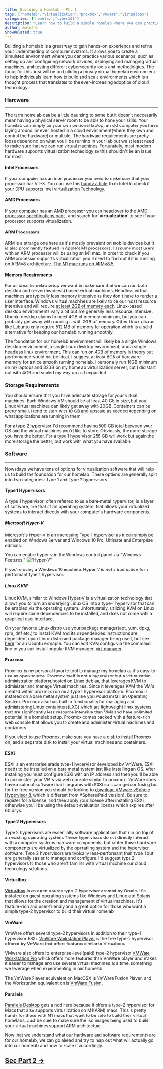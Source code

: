 ```yaml
---
title: Building a Homelab - Pt. 1
tags: ["homelab","virtualization","proxmox","vmware","virtualbox"]
categories: ["homelab","cyber101"]
description: "Learn how to build a simple homelab where you can practice different scenarios and test cybersecurity tools and techniques."
author: molware
ShowRelated: true
---
```


Building a homelab is a great way to gain hands-on experience and refine your understanding of computer systems. It allows you to create a simulated environment where you can practice various scenarios, such as setting up and configuring network devices, deploying and managing virtual machines, and testing different cybersecurity tools and methodolgies. The focus for this post will be on building a mostly virtual homelab environment to help individuals learn how to build and scale environments which is a thought process that translates to the ever-increasing adoption of cloud technology.

### Hardware
---
The term homelab can be a little daunting to some but it doesn't neccesarily mean having a physical server room to be able to hone your skills. Your homelab can simply be your own personal laptop, an old computer you have laying around, or even hosted in a cloud environment(where they own and control the hardware) or multiple. The hardware requirements are pretty loose depending on what you'll be running in your lab but we at least need to make sure that we can run [virtual machines](https://en.wikipedia.org/wiki/Virtual_machine). Fortunately, most modern hardware supports virtualization technology so this shouldn't be an issue for most.

#### Intel Processors
If your computer has an intel processor you need to make sure that your processor has VT-X. You can use this [handy article](https://www.intel.com/content/www/us/en/support/articles/000005486/processors.html) from Intel to check if your CPU supports Intel virtualization Technology.

#### AMD Processors
If your computer has an AMD processor you can head over to the [AMD processor specifications page](https://www.amd.com/en/products/specifications/processors), and search for **'virtualization'** to see if your processor supports virtualization.

#### ARM Processors
ARM is a strange one here as it's mostly prevalent on mobile devices but it is also prominently featued in Apple's M1 processors. I assume most users with an ARM processor will be using an M1 mac. In order to check if you ARM processor supports virtualization you'll need to find out if it is running on ARMv8 architecture. [The M1 mac runs on ARMv8.5](https://en.wikipedia.org/wiki/Apple_M1)

#### Memory Requirements
For an ideal homelab setup we want to make sure that we can run both desktop and server(headless) based virtual machines. Headless virtual machines are typically less memory intensive as they don't have to render a user interface. Windows virtual machines are likely to be our most resource intensive and will require [at least 2GB of memory each](https://support.microsoft.com/en-us/windows/windows-10-system-requirements-6d4e9a79-66bf-7950-467c-795cf0386715). Linux-based desktop environments vary a bit but are generally less resource intensive. Ubuntu desktop claims to need 4GB of memory minimum, but you can probably get away with running it with 2GB of memory. Other Linux distros like Lubuntu only require 512 MB of memory for operation which is a solid alternative for keeping our homelab running smoothly. 

The foundation for our homelab environment will likely be a single Windows desktop environment, a single linux desktop environment, and a single headless linux environment. This can run on 4GB of memory in theory but performance would not be ideal. I suggest at least 8GB of hardware memory for a nice smooth running homelab. I personally run 16GB minimum on my laptops and 32GB on my homelab virtualization server, but I did start out with 4GB and scaled my way up as I expanded.

### Storage Requirements
You should ensure that you have adequate storage for your virtual machines. Each Windows VM should be at least 40 GB in size, but yout Linux virtual machines can likely get away with 20GB. Containers can be pretty small, I tend to start with 10 GB and upscale as needed depending on what applications are running in them.

For a type 2 hypervisor I'd recommend having 500 GB total between your OS and the virtual machines you'd like to store. Obviously, the more storage you have the better. For a type 1 hypervisor 256 GB will work but again the more storage the better, but work with what you have available

### Software
---
Nowadays we have tons of options for virtualization software that will help us to build the foundation for our homelab. These options are generally split into two categories: Type 1 and Type 2 hypervisors.

#### Type 1 Hypervisors
A type 1 hypervisor, often referred to as a bare-metal hypervisor, is a layer of software, like that of an operating system, that allows your virtualized systems to interact directly with your computer's hardware components. 

##### Microsoft Hyper-V
Microsoft's Hyper-V is an interesting Type 1 hypervisor as it can simply be enabled on Windows Server and Windows 10 Pro, Ultimate and Enterprise editions. 

You can enable hyper-v in the Windows control panel via "Windows Features."
!["Hyper-V"](/blog/building_a_homelab/hyper-v.png)

If you're using a Windows 10 machine, Hyper-V is not a bad option for a performant type 1 hypervisor.

##### Linux KVM

Linux KVM, similar to Windows Hyper-V is a virtualization technology that allows you to turn an underlying Linux OS into a type-1 hypervisor that can be enabled via the operating system. Unfortunately, utilizing KVM on Linux will require some dependencies to be installed, and does not come with a graphical user interface. 

 On your favorite Linux distro use your package manager(apt, yum, dpkg, rpm, dnf etc.) to install KVM and its dependencies.Instructions are dependent upon Linux distro and package manager being used, but see [here](https://ubuntu.com/blog/kvm-hyphervisor) for an Ubuntu exmaple. You can edit KVM configs via the command line or you can install  popular KVM manager, [virt-manager](https://virt-manager.org/).

#### Proxmox
Proxmox is my personal favorite tool to manage my homelab as it's easy-to-use an open source. Proxmox itself is not a hypervisor but a virtuaization administration platform,hosted on Linux debian, that leverages KVM to administer and manage Virtual machines. Since it leverages KVM the VM's created within proxmox run on a type 1 hypervisor platform. Proxmox is installed on a bare metal system just like you would install an Operating System. Proxmox also has built in functionality for managing and administering Linux containters(LXC) which are lightweight linux systems that are significantly less resource intensive than VMs and have unlimited potential in a homelab setup. Proxmox comes packed with a feature-rich web console that allows you to create and administer virtual machines and containers.

If you elect to use Proxmox, make sure you have a disk to install Proxmox on, and a separate disk  to install your virtual machines and containers.

#### ESXi
ESXi is an enterprise grade type-1 hypervisor developed by VmWare. ESXi needs to be installed on a bare metal system just like installing an OS. After installing you must configure ESXi with an IP address and then you'll be able to administer tyour VM's via web console similar to proxmox. VmWare does have a suite of software that integrates with ESXi so it can get confusing but for the free version you should be looking to [download VMware vSphere Hypervisor 8](https://customerconnect.vmware.com/evalcenter?p=free-esxi8), which is different from VSphere(Paid version). Be sure to register for a license, and then apply your license after installing ESXi otherwise you'll be using the default evaluation license which expires after 60 days.

#### Type 2 Hypervisors

Type 2 hypervisors are essentially software applications that run on top of an existing operating system. These hypervisors do not directly interact with a computer systems hardware components, but rahter those hardware components are virtualized by the operatiing system and the hypervisor software. Type 2 hypervisors are typically less-performant than type 1 but are generally easier to manage and configure. I'd suggest type 2 hypervisors to those who aren't familiar with virtual machine our cloud technology solutions.

#### Virtualbox
[Virtualbox](https://www.virtualbox.org/) is an open-source type-2 hypervisor created by Oracle. It's installed on guest operating systems like Windows and Linux and Solaris that allows for the  creation and management of virtual machines. It's feature-rich and user-friendly and a great option for those who want a simple type-2 hypervisor to build their virtual homelab.


#### VmWare
VmWare offers several type-2 hypervisors in addition to their type-1 hypervisor ESXi. [VmWare Workstation Player](https://www.vmware.com/products/workstation-player.html) is the free type-2 hypervisor offered by VmWare that offers features similar to Virtualbox. 

VMware also offers its enterprise-level(paid) type-2 hypervisor [VMWare Workstation Pro](https://www.vmware.com/products/workstation-pro/workstation-pro-evaluation.html) which offers more features than VmWare player and makes it easier to manage and use several virtual machines at a time, something we leverage when experimenting in our homelab.

The VmWare Player equivalent on MacOSX is [VmWare Fusion Player](https://customerconnect.vmware.com/en/evalcenter?p=fusion-player-personal-13), and the Workstation equivalent on is [VmWare Fusion](https://www.vmware.com/products/fusion/fusion-evaluation.html). 

#### Parallels
[Parallels Desktop](https://www.parallels.com/products/desktop/) gets a nod here because it offers a type-2 hypervisor for Macs that also supports virtualization on M1(ARM) macs. This is pretty handy for those with M1 macs that want to be able to build their virtual homelabs. Just be sure to make sure the iso images being used to build your virtual machines support ARM architecture.

Now that we understand what our hardware and software requirements are for our homelab, we can go ahead and try to map out what will actually go into our homelab and how to scale it accordingly.

## [See Part 2 &rarr;](/blog/2-building_a_homelab_2) 
